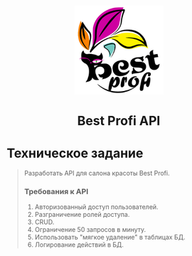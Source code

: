 <p align="center"><img src="./public/img/bps1.png" width="200" alt="beauty prof logo"></p>
<h1 align="center">Best Profi API</h1>

# Техническое задание

>Разработать API для салона красоты Best Profi.
>
> ### Требования к API
> 1. Авторизованный доступ пользователей.
> 2. Разграничение ролей доступа.
> 3. CRUD.
> 4. Ограничение 50 запросов в минуту.
> 5. Использовать "мягкое удаление" в таблицах БД.
> 6. Логирование действий в БД.
